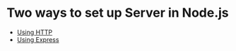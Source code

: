 # Two ways to set up Server in Node.js

- [Using HTTP](/Setting-Up-first-server/First-server-using-http/README.md)
- [Using Express](/Setting-Up-first-server/First-server-using-express/README.md)